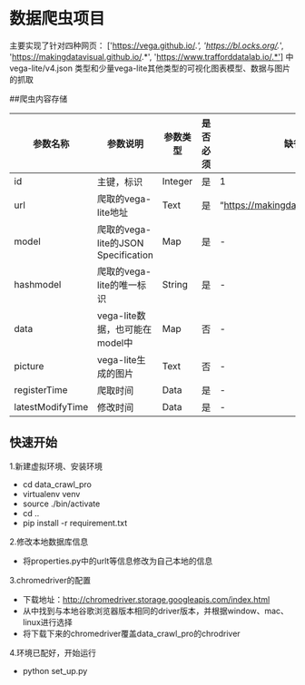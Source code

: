 # 数据爬虫项目
主要实现了针对四种网页：
['https://vega.github.io/.*', 
    'https://bl.ocks.org/.*', 
    'https://makingdatavisual.github.io/.*',
    'https://www.trafforddatalab.io/.*']
中 vega-lite/v4.json 类型和少量vega-lite其他类型的可视化图表模型、数据与图片的抓取

##爬虫内容存储

| 参数名称 | 参数说明 | 参数类型 | 是否必须 | 缺省值 |
| ------------ | ------------ | ------------ | ------------ | ------------ |
| id | 主键，标识 | Integer | 是 | 1 |
| url | 爬取的vega-lite地址 | Text | 是 | “https://makingdatavisual.github.io/” |
| model | 爬取的vega-lite的JSON Specification | Map | 是 | - |
| hashmodel | 爬取的vega-lite的唯一标识 | String | 是 | - |
| data | vega-lite数据，也可能在model中 | Map | 否 | - |
| picture | vega-lite生成的图片 | Text | 否 | - |
| registerTime | 爬取时间 | Data | 是 | - |
| latestModifyTime | 修改时间 | Data | 是 | - |


## 快速开始


1.新建虚拟环境、安装环境
-   cd data_crawl_pro
-   virtualenv venv
-   source ./bin/activate
-   cd ..
-   pip install -r requirement.txt
      
2.修改本地数据库信息
-   将properties.py中的urlt等信息修改为自己本地的信息

3.chromedriver的配置
-   下载地址：http://chromedriver.storage.googleapis.com/index.html
-   从中找到与本地谷歌浏览器版本相同的driver版本，并根据window、mac、linux进行选择
-   将下载下来的chromedriver覆盖data_crawl_pro的chrodriver

4.环境已配好，开始运行
-   python set_up.py


